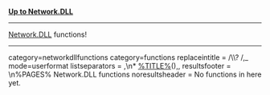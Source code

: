 [**Up to Network.DLL**](Network_DLL "wikilink")

------------------------------------------------------------------------

[Network.DLL](Network.DLL "wikilink") functions!

------------------------------------------------------------------------

<DPL> category=networkdllfunctions category=functions replaceintitle =
/\\\\? /,\_ mode=userformat listseparators = ,\\n\*
[%TITLE%](%PAGE% "wikilink")(),, resultsfooter = \\n%PAGES% Network.DLL
functions noresultsheader = No functions in here yet. </DPL>
